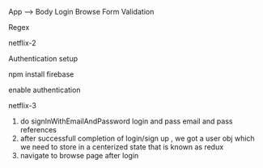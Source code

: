 

 App
     --> Body 
              Login 
              Browse 
Form Validation 

Regex 


netflix-2 

Authentication setup 

 npm install firebase 

 enable authentication


 netflix-3 

 1. do signInWithEmailAndPassword login and pass email and pass references 
 2. after successfull completion of login/sign up , we got a user obj which we need to store in a centerized state that is known as redux 
 3. navigate to browse page after login 
 

 

